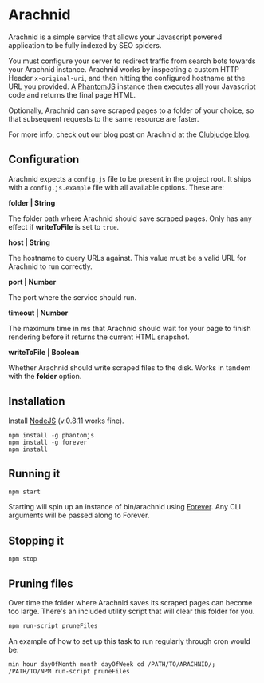 # Arachnid
Arachnid is a simple service that allows your Javascript powered application to be fully indexed by SEO spiders.

You must configure your server to redirect traffic from search bots towards your Arachnid instance.
Arachnid works by inspecting a custom HTTP Header ```x-original-uri```, and then hitting the configured hostname at the URL you provided.
A [PhantomJS](http://phantomjs.org) instance then executes all your Javascript code and returns the final page HTML.

Optionally, Arachnid can save scraped pages to a folder of your choice, so that subsequent requests to the same resource are faster.

For more info, check out our blog post on Arachnid at the [Clubjudge blog](http://blog.clubjudge.com/post/57057303972/introducing-arachnid).

## Configuration
Arachnid expects a ```config.js``` file to be present in the project root. It ships with a ```config.js.example``` file with all available options. These are:

**folder | String**

The folder path where Arachnid should save scraped pages. Only has any effect if **writeToFile** is set to ```true```.

**host | String**

The hostname to query URLs against. This value must be a valid URL for Arachnid to run correctly.

**port | Number**

The port where the service should run.

**timeout | Number**

The maximum time in ms that Arachnid should wait for your page to finish rendering before it returns the current HTML snapshot.

**writeToFile | Boolean**

Whether Arachnid should write scraped files to the disk. Works in tandem with the **folder** option.

## Installation

Install [NodeJS](http://nodejs.org) (v.0.8.11 works fine).

```
npm install -g phantomjs
npm install -g forever
npm install
```
## Running it

```
npm start
```

Starting will spin up an instance of bin/arachnid using [Forever](https://github.com/nodejitsu/forever). Any CLI arguments will be passed along to Forever.

## Stopping it
```
npm stop
```

## Pruning files
Over time the folder where Arachnid saves its scraped pages can become too large. There's an included utility script that will clear this folder for you.

```javascript
npm run-script pruneFiles
```

An example of how to set up this task to run regularly through cron would be:

```
min hour dayOfMonth month dayOfWeek cd /PATH/TO/ARACHNID/; /PATH/TO/NPM run-script pruneFiles
```
